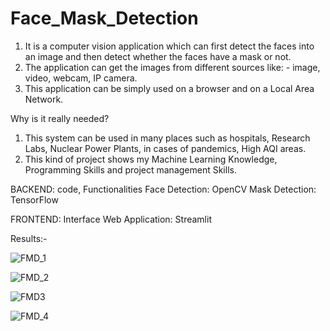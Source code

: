 # Face_Mask_Detection
1. It is a computer vision application which can first detect the faces into an image and then detect whether the faces have a mask or not.
2. The application can get the images from different sources like: - image, video, webcam, IP camera.
3. This application can be simply used on a browser and on a Local Area Network.

Why is it really needed?
1.	This system can be used in many places such as hospitals, Research Labs, Nuclear Power Plants, in cases of pandemics, High AQI areas.
2.	This kind of project shows my Machine Learning Knowledge, Programming Skills and project management Skills.

BACKEND: code, Functionalities
                            Face Detection: OpenCV
                            Mask Detection: TensorFlow
    
FRONTEND: Interface
                           Web Application: Streamlit

Results:-

![FMD_1](https://github.com/SharbaniChakraborty/Face_Mask_Detection/assets/170112191/7f8c879a-257b-4b4f-8652-4d90dbb7c354)

![FMD_2](https://github.com/SharbaniChakraborty/Face_Mask_Detection/assets/170112191/f4987375-9ac8-47b8-a991-78707ebcf4ad)

![FMD3](https://github.com/SharbaniChakraborty/Face_Mask_Detection/assets/170112191/ad775609-70c2-44e3-81c6-4a3336531316)

![FMD_4](https://github.com/SharbaniChakraborty/Face_Mask_Detection/assets/170112191/5e55b66f-4232-4553-b2f6-82f9e711cb83)

